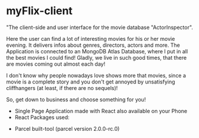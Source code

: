# myFlix-client
 "The client-side and user interface for the movie database "ActorInspector".

 Here the user can find a lot of interesting movies for his or her movie evening. It delivers infos about genres, directors, actors and more. The Application is connected to an MongoDB Atlas Database, where I put in all the best movies I could find! Gladly, we live in such good times, that there are movies coming out almost each day! 
 
 I don't know why people nowadays love shows more that movies, since a movie is a complete story and you don't get annoyed by unsatisfying cliffhangers (at least, if there are no sequels)! 

 So, get down to business and choose something for you!

 - Single Page Application made with React also available on your Phone
 - React Packages used: 
 * Parcel built-tool (parcel version 2.0.0-rc.0)